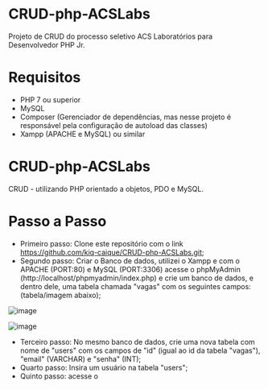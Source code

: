 # CRUD-php-ACSLabs
Projeto de CRUD do processo seletivo ACS Laboratórios para Desenvolvedor PHP Jr.

# Requisitos
 - PHP 7 ou superior
 - MySQL 
 - Composer (Gerenciador de dependências, mas nesse projeto é responsável pela configuração de autoload das classes)
 - Xampp (APACHE e MySQL) ou similar

# CRUD-php-ACSLabs
 CRUD - utilizando PHP orientado a objetos, PDO e MySQL.

# Passo a Passo
- Primeiro passo: Clone este repositório com o link https://github.com/kiq-caique/CRUD-php-ACSLabs.git;
- Segundo passo: Criar o Banco de dados, utilizei o Xampp e com o APACHE (PORT:80) e MySQL (PORT:3306) acesse o phpMyAdmin (http://localhost/phpmyadmin/index.php)
e crie um banco de dados, e dentro dele, uma tabela chamada "vagas" com os seguintes campos: (tabela/imagem abaixo);


![image](https://user-images.githubusercontent.com/96061515/233449049-96c6768e-a63e-48cf-98b3-f09654a1e644.png)                                        

![image](https://user-images.githubusercontent.com/96061515/233446192-87e88ded-846b-4683-a7b9-b9f877798ede.png)


- Terceiro passo: No mesmo banco de dados, crie uma nova tabela com nome de "users" com os campos de "id" (igual ao id da tabela "vagas"), "email" (VARCHAR) e "senha" (INT);
- Quarto passo: Insira um usuário na tabela "users";
- Quinto passo: acesse o 





